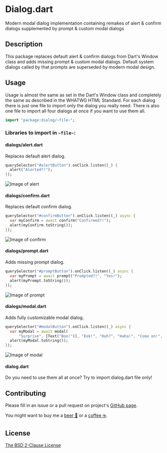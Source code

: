 # Dialog.dart

Modern modal dialog implementation containing remakes of alert & confirm dialogs supplemented by prompt & custom modal dialogs

## Description

This package replaces default alert & confirm dialogs from Dart's Window class and adds missing prompt & custom modal dialogs. Default system dialogs called by that prompts are superseded by modern modal design.

## Usage

Usage is almost the same as set in the Dart's Window class and completely the same as described in the WHATWG HTML Standard. For each dialog there is just one file to import only the dialog you really need. There is also one file to import all four dialogs at once if you want to use them all.

```Dart
import "package:dialog/~file~";
```

### Libraries to import in `~file~`:

#### dialogs/alert.dart

Replaces default alert dialog.

```Dart
querySelector("#alertButton").onClick.listen((_) {
  alert("Alerted?!");
});
```

![Image of alert](https://raw.githubusercontent.com/dvorapa/dialog-dart/master/alert.png)

#### dialogs/confirm.dart

Replaces default confirm dialog.

```Dart
querySelector("#confirmButton").onClick.listen((_) async {
  var myConfirm = await confirm("Confirmed?!");
  alert(myConfirm.toString());
});
```

![Image of confirm](https://raw.githubusercontent.com/dvorapa/dialog-dart/master/confirm.png)

#### dialogs/prompt.dart

Adds missing prompt dialog.

```Dart
querySelector("#promptButton").onClick.listen((_) async {
  var myPrompt = await prompt("Prompted?!", "Yes!");
  alert(myPrompt.toString());
});
```

![Image of prompt](https://raw.githubusercontent.com/dvorapa/dialog-dart/master/prompt.png)

#### dialogs/modal.dart

Adds fully customizable modal dialog.

```Dart
querySelector("#modalButton").onClick.listen((_) async {
  var myModal = await modal(
      "Surprise", [Text("Boo!")], "Eek!", "Huh?", "Haha!", "Come on!", true);
  alert(myModal.toString());
});
```

![Image of modal](https://raw.githubusercontent.com/dvorapa/dialog-dart/master/modal.png)

#### dialog.dart

Do you need to use them all at once? Try to import dialog.dart file only!

## Contributing

Please fill in an issue or a pull request on project's [GitHub page](https://github.com/dvorapa/dialog-dart).

You might want to buy me a [beer 🍺](https://paypal.me/dvorapa) or a [coffee ☕](https://paypal.me/dvorapa).

## License

[The BSD 2-Clause License](https://github.com/dvorapa/dialog-dart/blob/master/LICENSE)
